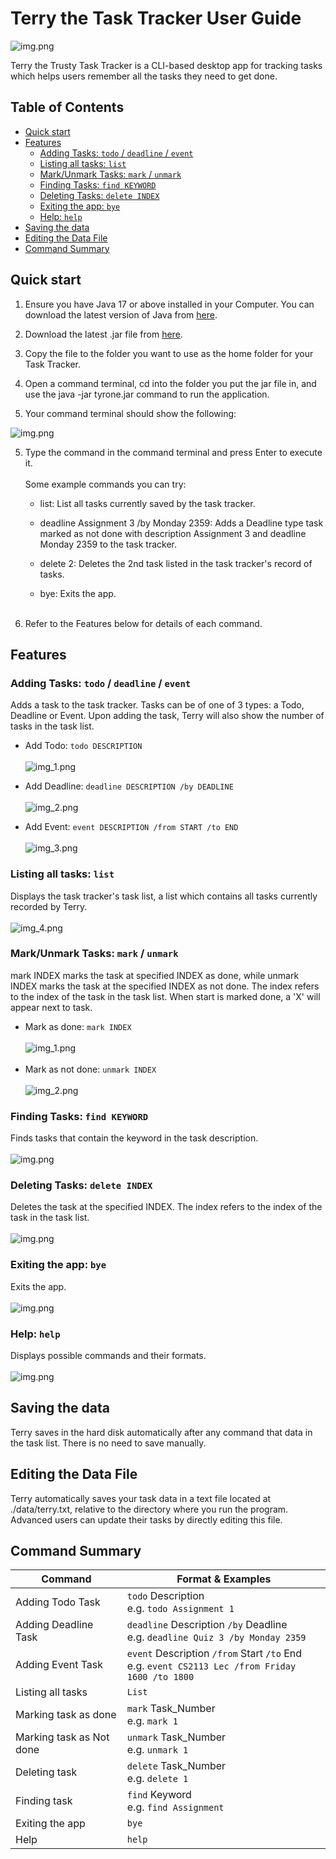 # Terry the Task Tracker User Guide
![img.png](images/terry.png)

Terry the Trusty Task Tracker is a CLI-based desktop app for tracking tasks which helps users remember all the tasks they need to get done.

## Table of Contents
* [Quick start](#quick-start)
* [Features](#features)
  * [Adding Tasks: `todo` / `deadline` / `event`](#adding-tasks-todo--deadline--event)
  * [Listing all tasks: `list`](#listing-all-tasks-list)
  * [Mark/Unmark Tasks: `mark` / `unmark`](#markunmark-tasks-mark--unmark)
  * [Finding Tasks: `find KEYWORD`](#finding-tasks-find-keyword)
  * [Deleting Tasks: `delete INDEX`](#deleting-tasks-delete-index)
  * [Exiting the app: `bye`](#exiting-the-app-bye)
  * [Help: `help`](#help-help)
* [Saving the data](#saving-the-data)
* [Editing the Data File](#editing-the-data-file)
* [Command Summary](#command-summary)

## Quick start

1. Ensure you have Java 17 or above installed in your Computer. 
You can download the latest version of Java from [here](https://www.oracle.com/java/technologies/javase-jdk11-downloads.html).


2. Download the latest .jar file from [here](https://github.com/Jasonlobo21/ip/releases/tag/A-Jar).


3. Copy the file to the folder you want to use as the home folder for your Task Tracker.


4. Open a command terminal, cd into the folder you put the jar file in, and use the java -jar tyrone.jar command to run the application. 
5. Your command terminal should show the following:

![img.png](images/Greeting.png)

5. Type the command in the command terminal and press Enter to execute it. <br/><br/>
   Some example commands you can try:

    * list: List all tasks currently saved by the task tracker.

    * deadline Assignment 3 /by Monday 2359: Adds a Deadline type task marked as not done with description Assignment 3 and deadline Monday 2359 to the task tracker.

    * delete 2: Deletes the 2nd task listed in the task tracker's record of tasks.

    * bye: Exits the app.<br/><br/>
   
6. Refer to the Features below for details of each command.


## Features

### Adding Tasks: `todo` / `deadline` / `event`
Adds a task to the task tracker. Tasks can be of one of 3 types: a Todo, Deadline or Event. 
Upon adding the task, Terry will also show the number of tasks in the task list.

* Add Todo: `todo DESCRIPTION` <br/><br/>
![img_1.png](images/todo.png)

* Add Deadline: `deadline DESCRIPTION /by DEADLINE` <br/><br/>
![img_2.png](images/Deadline.png)

* Add Event: `event DESCRIPTION /from START /to END` <br/><br/>
![img_3.png](images/Event.png)

### Listing all tasks: `list`
Displays the task tracker's task list, a list which contains all tasks currently recorded by Terry. <br/><br/>
![img_4.png](images/List.png)

### Mark/Unmark Tasks: `mark` / `unmark`
mark INDEX marks the task at specified INDEX as done, while unmark INDEX marks the task at the specified INDEX as not done. 
The index refers to the index of the task in the task list. 
When start is marked done, a 'X' will appear next to task. <br/>
* Mark as done: `mark INDEX` <br/><br/>
![img_1.png](images/Mark.png) <br/><br/>
* Mark as not done: `unmark INDEX` <br/><br/>
 ![img_2.png](images/Unmark.png)


### Finding Tasks: `find KEYWORD`
Finds tasks that contain the keyword in the task description. <br/><br/>
![img.png](images/Find.png)

### Deleting Tasks: `delete INDEX`
Deletes the task at the specified INDEX. 
The index refers to the index of the task in the task list. <br/><br/>
![img.png](images/Delete.png)

### Exiting the app: `bye`
Exits the app. <br/><br/>
![img.png](images/bye.png)

### Help: `help`
Displays possible commands and their formats. <br/><br/>
![img.png](images/Help.png)

## Saving the data

Terry saves in the hard disk automatically after any command that data in the task list. 
There is no need to save manually.

## Editing the Data File

Terry automatically saves your task data in a text file located at ./data/terry.txt, relative to the directory where you run the program. 
Advanced users can update their tasks by directly editing this file.

## Command Summary

| Command                  | Format & Examples                                                                                              |
|--------------------------|----------------------------------------------------------------------------------------------------------------|
| Adding Todo Task         | `todo` Description  <br/> e.g. `todo Assignment 1`                                                             |       
| Adding Deadline Task     | `deadline` Description `/by` Deadline <br/> e.g. `deadline Quiz 3 /by Monday 2359`                             |
| Adding Event Task        | `event` Description `/from` Start `/to` End <br/> e.g. `event CS2113 Lec /from Friday 1600 /to 1800` |
| Listing all tasks        | ` List  `                                                                                                      |
| Marking task as done     | `mark` Task_Number <br/> e.g. `mark 1`                                                                         |
| Marking task as Not done | `unmark` Task_Number <br/> e.g. `unmark 1`                                                                     |
| Deleting task            | `delete` Task_Number <br/> e.g. `delete 1`                                                                     |
| Finding task             | `find` Keyword <br/> e.g. `find Assignment`                                                                    |
| Exiting the app          | `bye`                                                                                                          |
| Help                     | `help`                                                                                                         |
